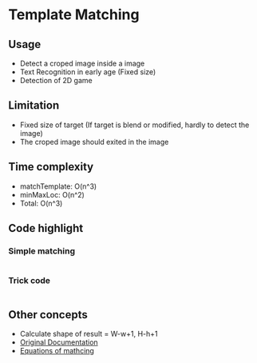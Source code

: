 # Template Matching
## Usage
- Detect a croped image inside a image
- Text Recognition in early age (Fixed size)
- Detection of 2D game

## Limitation
- Fixed size of target (If target is blend or modified, hardly to detect the image)
- The croped image should exited in the image

## Time complexity
- matchTemplate: O(n^3)
- minMaxLoc: O(n^2)
- Total: O(n^3)

## Code highlight
### Simple matching
```

```
### Trick code

```
```

## Other concepts
- Calculate shape of result = W-w+1, H-h+1
- [Original Documentation](https://docs.opencv.org/4.x/d4/dc6/tutorial_py_template_matching.html)
- [Equations of mathcing](https://docs.opencv.org/4.x/df/dfb/group__imgproc__object.html#gga3a7850640f1fe1f58fe91a2d7583695dab65c042ed62c9e9e095a1e7e41fe2773) 